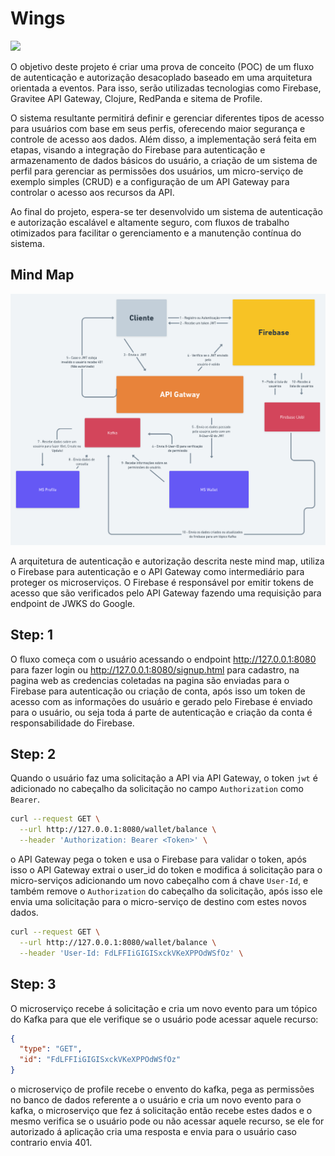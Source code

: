 # Wings


![](https://img.shields.io/static/v1?label=Status&message=Draft&&color=yellow)

O objetivo deste projeto é criar uma prova de conceito (POC) de um fluxo de autenticação e autorização desacoplado baseado em uma arquitetura orientada a eventos. Para isso, serão utilizadas tecnologias como Firebase, Gravitee API Gateway, Clojure, RedPanda e sitema de Profile.

O sistema resultante permitirá definir e gerenciar diferentes tipos de acesso para usuários com base em seus perfis, oferecendo maior segurança e controle de acesso aos dados. Além disso, a implementação será feita em etapas, visando a integração do Firebase para autenticação e armazenamento de dados básicos do usuário, a criação de um sistema de perfil para gerenciar as permissões dos usuários, um micro-serviço de exemplo simples (CRUD) e a configuração de um API Gateway para controlar o acesso aos recursos da API.

Ao final do projeto, espera-se ter desenvolvido um sistema de autenticação e autorização escalável e altamente seguro, com fluxos de trabalho otimizados para facilitar o gerenciamento e a manutenção contínua do sistema.

## Mind Map

![](./images/mind-map.png)

A arquitetura de autenticação e autorização descrita neste mind map, utiliza o Firebase para autenticação e o API Gateway como intermediário para proteger os microserviços. O Firebase é responsável por emitir tokens de acesso que são verificados pelo API Gateway fazendo uma requisição para endpoint de JWKS do Google.

## Step: 1
O fluxo começa com o usuário acessando o endpoint http://127.0.0.1:8080 para fazer login ou http://127.0.0.1:8080/signup.html para cadastro, na pagina web as credencias coletadas na pagina são enviadas para o Firebase para autenticação ou criação de conta, após isso um token de acesso com as informações do usuário e gerado pelo Firebase é enviado para o usuário, ou seja toda á parte de autenticação e criação da conta é responsabilidade do Firebase.

## Step: 2
Quando o usuário faz uma solicitação a API via API Gateway, o token `jwt` é adicionado no cabeçalho da solicitação no campo `Authorization` como `Bearer`.

```bash
curl --request GET \
  --url http://127.0.0.1:8080/wallet/balance \
  --header 'Authorization: Bearer <Token>' \
```

o API Gateway pega o token e usa o Firebase para validar o token, após isso o API Gateway extrai o user_id do token e modifica á solicitação para o micro-serviços adicionando um novo cabeçalho com á chave `User-Id`, e também remove o `Authorization` do cabeçalho da solicitação, após isso ele envia uma solicitação para o micro-serviço de destino com estes novos dados.

```bash
curl --request GET \
  --url http://127.0.0.1:8080/wallet/balance \
  --header 'User-Id: FdLFFIiGIGISxckVKeXPPOdWSfOz' \
```

## Step: 3
O microserviço recebe á solicitação e cria um novo evento para um tópico do Kafka para que ele verifique se o usuário pode acessar aquele recurso:

```json
{
  "type": "GET",
  "id": "FdLFFIiGIGISxckVKeXPPOdWSfOz"
}
```

o microserviço de profile recebe o envento do kafka, pega as permissões no banco de dados referente a o usuário e cria um novo evento para o kafka, o microserviço que fez á solicitação então recebe estes dados e o mesmo verifica se o usuário pode ou não acessar aquele recurso, se ele for autorizado á aplicação cria uma resposta e envia para o usuário caso contrario envia 401.
